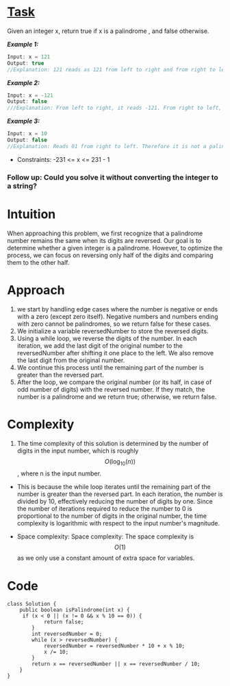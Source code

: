 # [Task](https://leetcode.com/problems/palindrome-number/solutions/3862995/jv-palindrome/)

Given an integer x, return true if x is a
palindrome
, and false otherwise.



***Example 1:***
```java
Input: x = 121
Output: true
//Explanation: 121 reads as 121 from left to right and from right to left.
```
***Example 2:***
```java
Input: x = -121
Output: false
///Explanation: From left to right, it reads -121. From right to left, it becomes 121-. Therefore it is not a palindrome.
```
***Example 3:***
```java
Input: x = 10
Output: false
//Explanation: Reads 01 from right to left. Therefore it is not a palindrome.
```


* Constraints:
-231 <= x <= 231 - 1

### Follow up: Could you solve it without converting the integer to a string?

# Intuition
When approaching this problem, we first recognize that a palindrome number remains the same when its digits are reversed. Our goal is to determine whether a given integer is a palindrome. However, to optimize the process, we can focus on reversing only half of the digits and comparing them to the other half.

# Approach
1. we start by handling edge cases where the number is negative or ends with a zero (except zero itself). Negative numbers and numbers ending with zero cannot be palindromes, so we return false for these cases.
2. We initialize a variable reversedNumber to store the reversed digits.
3. Using a while loop, we reverse the digits of the number. In each iteration, we add the last digit of the original number to the reversedNumber after shifting it one place to the left. We also remove the last digit from the original number.
4. We continue this process until the remaining part of the number is greater than the reversed part.
5. After the loop, we compare the original number (or its half, in case of odd number of digits) with the reversed number. If they match, the number is a palindrome and we return true; otherwise, we return false.

# Complexity

1. The time complexity of this solution is determined by the number of digits in the input number, which is roughly $$O(\log_{10}(n))$$, where n
is the input number.
* This is because the while loop iterates until the remaining part of the number is greater than the reversed part. In each iteration, the number is divided by 10, effectively reducing the number of digits by one. Since the number of iterations required to reduce the number to 0 is proportional to the number of digits in the original number, the time complexity is logarithmic with respect to the input number's magnitude.

- Space complexity:
Space complexity: The space complexity is 
$$O(1)$$ as we only use a constant amount of extra space for variables.

# Code
```
class Solution {
    public boolean isPalindrome(int x) {
     if (x < 0 || (x != 0 && x % 10 == 0)) {
            return false;
        }
        int reversedNumber = 0;
        while (x > reversedNumber) {
            reversedNumber = reversedNumber * 10 + x % 10;
            x /= 10;
        }
        return x == reversedNumber || x == reversedNumber / 10;
    }
}
```
